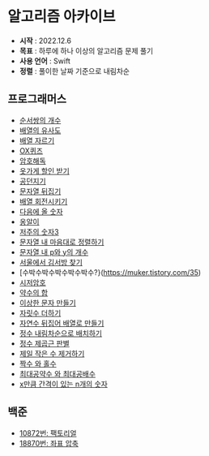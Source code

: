 # 알고리즘 아카이브
- **시작** : 2022.12.6
- **목표** : 하루에 하나 이상의 알고리즘 문제 풀기
- **사용 언어** : Swift
- **정렬** : 풀이한 날짜 기준으로 내림차순

## 프로그래머스
- [순서쌍의 개수](https://muker.tistory.com/120)
- [배열의 유사도](https://muker.tistory.com/119)
- [배열 자르기](https://muker.tistory.com/117)
- [OX퀴즈](https://muker.tistory.com/116)
- [암호해독](https://muker.tistory.com/115)
- [옷가게 할인 받기](https://muker.tistory.com/114)
- [공던지기](https://muker.tistory.com/113)
- [문자열 뒤집기](https://muker.tistory.com/112)
- [배열 회전시키기](https://muker.tistory.com/111)
- [다음에 올 숫자](https://muker.tistory.com/110)
- [옹알이](https://muker.tistory.com/109)
- [저주의 숫자3](https://muker.tistory.com/107)
- [문자열 내 마음대로 정렬하기](https://muker.tistory.com/41)
- [문자열 내 p와 y의 개수](https://muker.tistory.com/40)
- [서울에서 김서방 찾기](https://muker.tistory.com/37)
- [수박수박수박수박수박수?}(https://muker.tistory.com/35)
- [시저암호](https://muker.tistory.com/34)
- [약수의 합](https://muker.tistory.com/33)
- [이상한 문자 만들기](https://muker.tistory.com/32)
- [자릿수 더하기](https://muker.tistory.com/31)
- [자연수 뒤집어 배열로 만들기](https://muker.tistory.com/30)
- [정수 내림차순으로 배치하기](https://muker.tistory.com/29)
- [정수 제곱근 판별](https://muker.tistory.com/28)
- [제일 작은 수 제거하기](https://muker.tistory.com/27)
- [짝수 와 홀수](https://muker.tistory.com/26)
- [최대공약수 와 최대공배수](https://muker.tistory.com/25)
- [x만큼 간격이 있는 n개의 숫자](https://muker.tistory.com/21)

## 백준
- [10872번: 팩토리얼](https://muker.tistory.com/105)
- [18870번: 좌표 압축](https://muker.tistory.com/104)
